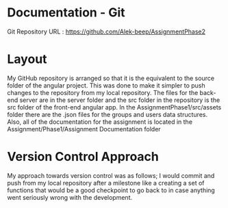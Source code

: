# Documentation - Git
Git Repository URL : https://github.com/Alek-beep/AssignmentPhase2
# Layout
My GitHub repository is arranged so that it is the equivalent to the source folder of the angular project. This was done to make it simpler to push changes to the repository from my local repository. The files for the back-end server are in the server folder and the src folder in the repository is the src folder of the front-end angular app. In the AssignmentPhase1/src/assets folder there are the .json files for the groups and users data structures. Also, all of the documentation for the assignment is located in the Assignment/Phase1/Assignment Documentation folder
# Version Control Approach
My approach towards version control was as follows; I would commit and push from my local repository after a milestone like a creating a set of functions that would be a good checkpoint to go back to in case anything went seriously wrong with the development.
